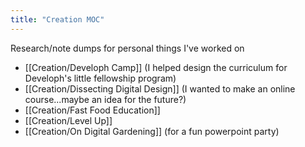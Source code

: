 ```yaml
---
title: "Creation MOC"
---
```

Research/note dumps for personal things I've worked on

- [[Creation/Developh Camp]] (I helped design the curriculum for Developh's little fellowship program)
- [[Creation/Dissecting Digital Design]] (I wanted to make an online course...maybe an idea for the future?)
- [[Creation/Fast Food Education]] 
- [[Creation/Level Up]]
- [[Creation/On Digital Gardening]] (for a fun powerpoint party)